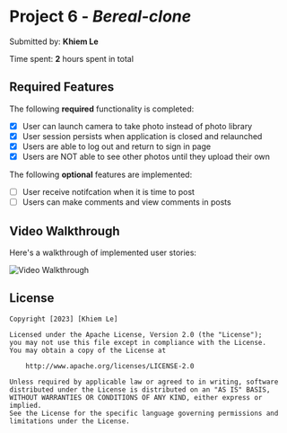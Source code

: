 # Project 6 - *Bereal-clone*

Submitted by: **Khiem Le**

Time spent: **2** hours spent in total

## Required Features

The following **required** functionality is completed:

- [x] User can launch camera to take photo instead of photo library
- [x] User session persists when application is closed and relaunched
- [x] Users are able to log out and return to sign in page
- [x] Users are NOT able to see other photos until they upload their own	
 
The following **optional** features are implemented:

- [ ] User receive notifcation when it is time to post
- [ ] Users can make comments and view comments in posts	

## Video Walkthrough

Here's a walkthrough of implemented user stories:

<img src='https://media.giphy.com/media/v1.Y2lkPTc5MGI3NjExNGIzNmU3NTQ1ODY1ZGY5MzYzNzIwN2QyMjNkZGY4ZWE5N2UzZjkxNyZjdD1n/F9moITyJAheoDeDdGu/giphy-downsized-large.gif' title='Video Walkthrough' width='' alt='Video Walkthrough' />

## License

    Copyright [2023] [Khiem Le]

    Licensed under the Apache License, Version 2.0 (the "License");
    you may not use this file except in compliance with the License.
    You may obtain a copy of the License at

        http://www.apache.org/licenses/LICENSE-2.0

    Unless required by applicable law or agreed to in writing, software
    distributed under the License is distributed on an "AS IS" BASIS,
    WITHOUT WARRANTIES OR CONDITIONS OF ANY KIND, either express or implied.
    See the License for the specific language governing permissions and
    limitations under the License.
